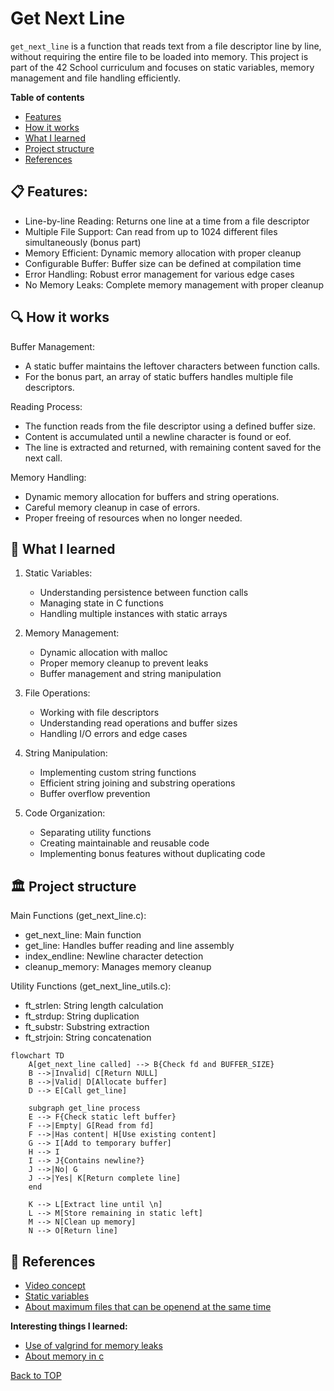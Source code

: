 # Get Next Line

`get_next_line` is a function that reads text from a file descriptor line by line, without requiring the entire file to be loaded into memory. This project is part of the 42 School curriculum and focuses on static variables, memory management and file handling efficiently.

**Table of contents**
- [Features](#-Features)
- [How it works](#-How-it-works)
- [What I learned](#-What-I-learned)
- [Project structure](#-Project-structure)
- [References](#-References)



## 📋 Features:

- Line-by-line Reading: Returns one line at a time from a file descriptor
- Multiple File Support: Can read from up to 1024 different files simultaneously (bonus part)
- Memory Efficient: Dynamic memory allocation with proper cleanup
- Configurable Buffer: Buffer size can be defined at compilation time
- Error Handling: Robust error management for various edge cases
- No Memory Leaks: Complete memory management with proper cleanup

## 🔍 How it works

Buffer Management:
- A static buffer maintains the leftover characters between function calls.
- For the bonus part, an array of static buffers handles multiple file descriptors.

Reading Process:

- The function reads from the file descriptor using a defined buffer size.
- Content is accumulated until a newline character is found or eof.
- The line is extracted and returned, with remaining content saved for the next call.

Memory Handling:

- Dynamic memory allocation for buffers and string operations.
- Careful memory cleanup in case of errors.
- Proper freeing of resources when no longer needed.


## 🚀 What I learned

1. Static Variables:
	- Understanding persistence between function calls
	- Managing state in C functions
	- Handling multiple instances with static arrays

2. Memory Management:
	- Dynamic allocation with malloc
	- Proper memory cleanup to prevent leaks
	- Buffer management and string manipulation

3. File Operations:
	- Working with file descriptors
	- Understanding read operations and buffer sizes
	- Handling I/O errors and edge cases

4. String Manipulation:
	- Implementing custom string functions
	- Efficient string joining and substring operations
	- Buffer overflow prevention

4. Code Organization:
	- Separating utility functions
	- Creating maintainable and reusable code
	- Implementing bonus features without duplicating code


## 🏛️ Project structure

Main Functions (get_next_line.c):

- get_next_line: Main function
- get_line: Handles buffer reading and line assembly
- index_endline: Newline character detection
- cleanup_memory: Manages memory cleanup


Utility Functions (get_next_line_utils.c):

- ft_strlen: String length calculation
- ft_strdup: String duplication
- ft_substr: Substring extraction
- ft_strjoin: String concatenation

```mermaid
flowchart TD
    A[get_next_line called] --> B{Check fd and BUFFER_SIZE}
    B -->|Invalid| C[Return NULL]
    B -->|Valid| D[Allocate buffer]
    D --> E[Call get_line]
    
    subgraph get_line process
    E --> F{Check static left buffer}
    F -->|Empty| G[Read from fd]
    F -->|Has content| H[Use existing content]
    G --> I[Add to temporary buffer]
    H --> I
    I --> J{Contains newline?}
    J -->|No| G
    J -->|Yes| K[Return complete line]
    end
    
    K --> L[Extract line until \n]
    L --> M[Store remaining in static left]
    M --> N[Clean up memory]
    N --> O[Return line]

```

## 🔗 References

- [Video concept](https://youtu.be/-Mt2FdJjVno?si=E80d-zj48wAzHebH)
- [Static variables](https://en.wikipedia.org/wiki/Static_variable)
- [About maximum files that can be openend at the same time](https://stackoverflow.com/questions/17931583/maximum-number-of-files-that-can-be-opened-by-c-fopen-in-linux)

**Interesting things I learned:**
- [Use of valgrind for memory leaks](https://stackoverflow.com/questions/5134891/how-do-i-use-valgrind-to-find-memory-leaks)
- [About memory in c](https://www.geeksforgeeks.org/memory-layout-of-c-program/)

[Back to TOP](#Get-Next-Line)
